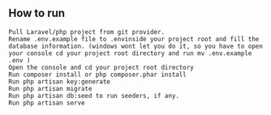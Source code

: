 ## How to run
    Pull Laravel/php project from git provider.
    Rename .env.example file to .envinside your project root and fill the database information. (windows wont let you do it, so you have to open your console cd your project root directory and run mv .env.example .env )
    Open the console and cd your project root directory
    Run composer install or php composer.phar install
    Run php artisan key:generate
    Run php artisan migrate
    Run php artisan db:seed to run seeders, if any.
    Run php artisan serve
